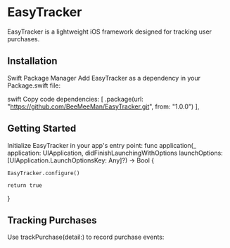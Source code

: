 # EasyTracker

EasyTracker is a lightweight iOS framework designed for tracking user purchases.

## Installation

Swift Package Manager
Add EasyTracker as a dependency in your Package.swift file:

swift
Copy code
dependencies: [
    .package(url: "https://github.com/BeeMeeMan/EasyTracker.git", from: "1.0.0")
],

## Getting Started

Initialize EasyTracker in your app's entry point:
func application(_ application: UIApplication, didFinishLaunchingWithOptions launchOptions: [UIApplication.LaunchOptionsKey: Any]?) -> Bool {

    EasyTracker.configure()
    
    return true
}

## Tracking Purchases

Use trackPurchase(detail:) to record purchase events:
